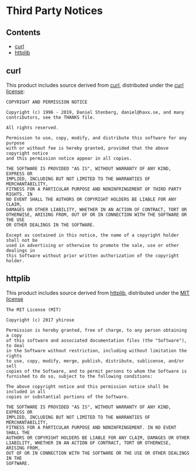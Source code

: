 # Third Party Notices

## Contents

* [curl](#curl)
* [httplib](#httplib)

## curl

This product includes source derived from [curl](https://curl.haxx.se/),
distributed under the [curl license](https://curl.haxx.se/docs/copyright.html):

```
COPYRIGHT AND PERMISSION NOTICE

Copyright (c) 1996 - 2019, Daniel Stenberg, daniel@haxx.se, and many
contributors, see the THANKS file.

All rights reserved.

Permission to use, copy, modify, and distribute this software for any purpose
with or without fee is hereby granted, provided that the above copyright notice
and this permission notice appear in all copies.

THE SOFTWARE IS PROVIDED "AS IS", WITHOUT WARRANTY OF ANY KIND, EXPRESS OR
IMPLIED, INCLUDING BUT NOT LIMITED TO THE WARRANTIES OF MERCHANTABILITY,
FITNESS FOR A PARTICULAR PURPOSE AND NONINFRINGEMENT OF THIRD PARTY RIGHTS. IN
NO EVENT SHALL THE AUTHORS OR COPYRIGHT HOLDERS BE LIABLE FOR ANY CLAIM,
DAMAGES OR OTHER LIABILITY, WHETHER IN AN ACTION OF CONTRACT, TORT OR
OTHERWISE, ARISING FROM, OUT OF OR IN CONNECTION WITH THE SOFTWARE OR THE USE
OR OTHER DEALINGS IN THE SOFTWARE.

Except as contained in this notice, the name of a copyright holder shall not be
used in advertising or otherwise to promote the sale, use or other dealings in
this Software without prior written authorization of the copyright holder.
```

## httplib

This product includes source derived from [httplib](https://github.com/yhirose/cpp-httplib),
distributed under the [MIT license](https://github.com/yhirose/cpp-httplib/blob/75989653a9ce62bed61297aef76981da59ae39cb/LICENSE)

```
The MIT License (MIT)

Copyright (c) 2017 yhirose

Permission is hereby granted, free of charge, to any person obtaining a copy
of this software and associated documentation files (the "Software"), to deal
in the Software without restriction, including without limitation the rights
to use, copy, modify, merge, publish, distribute, sublicense, and/or sell
copies of the Software, and to permit persons to whom the Software is
furnished to do so, subject to the following conditions:

The above copyright notice and this permission notice shall be included in all
copies or substantial portions of the Software.

THE SOFTWARE IS PROVIDED "AS IS", WITHOUT WARRANTY OF ANY KIND, EXPRESS OR
IMPLIED, INCLUDING BUT NOT LIMITED TO THE WARRANTIES OF MERCHANTABILITY,
FITNESS FOR A PARTICULAR PURPOSE AND NONINFRINGEMENT. IN NO EVENT SHALL THE
AUTHORS OR COPYRIGHT HOLDERS BE LIABLE FOR ANY CLAIM, DAMAGES OR OTHER
LIABILITY, WHETHER IN AN ACTION OF CONTRACT, TORT OR OTHERWISE, ARISING FROM,
OUT OF OR IN CONNECTION WITH THE SOFTWARE OR THE USE OR OTHER DEALINGS IN THE
SOFTWARE.
```